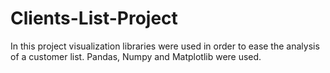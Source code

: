 # Clients-List-Project

In this project visualization libraries were used in order to ease the analysis of a customer list. 
Pandas, Numpy and Matplotlib were used.
